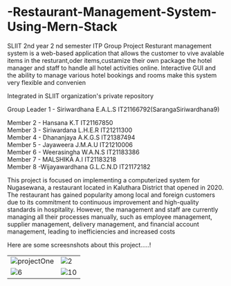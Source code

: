 



# -Restaurant-Management-System-Using-Mern-Stack
SLIIT 2nd year 2 nd semester ITP Group Project
Resturant management system is a web-based application that allows the customer to vive avalable items  in the resturant,oder items,custamize their own package the hotel manager and staff to handle all hotel  activities online. Interactive GUI and the ability to manage various hotel bookings and rooms make this  system very flexible and convenien

Integrated in SLIIT organization's private repository 

Group Leader 1 - Siriwardhana E.A.L.S IT21166792(SarangaSiriwardhana9)

Member 2 - Hansana K.T                IT21167850                                                                                                          
Member 3 - Siriwardana L.H.E.R        IT21211300                                                                                                          
Member 4 - Dhananjaya A.K.G.S         IT21387494                                                                                                          
Member 5 - Jayaweera J.M.A.U          IT21210006                                                                                                          
Member 6 - Weerasingha W.A.N.S        IT21183386                                                                                                          
Member 7 - MALSHIKA A.I               IT21183218                                                                                                          
Member 8 -Wijayawardhana G.L.C.N.D    IT21172182                                                                                                          


This project is focused on implementing a computerized system for Nugasewana, a restaurant located in Kaluthara District 
that opened in 2020. The restaurant has gained popularity among local and foreign customers due to its commitment to 
continuous improvement and high-quality standards in hospitality. However, the management and staff are currently 
managing all their processes manually, such as employee management, supplier management, delivery management, and 
financial account management, leading to inefficiencies and increased costs

Here are some screesnshots about this project.....!

|  |  |
|---------|---------|
| ![projectOne](https://github.com/SarangaSiriwardhana9/Mern-Stack-Restaurant-Management-System-Using/assets/99233703/22f9128b-59f8-4188-9f3a-ffe9041d8a46) | ![2](https://github.com/SarangaSiriwardhana9/Mern-Stack-Restaurant-Management-System-Using/assets/99233703/e8834d87-bc7f-40ea-960e-b6097eeba4e6) |
| ![6](https://github.com/SarangaSiriwardhana9/Mern-Stack-Restaurant-Management-System-Using/assets/99233703/4d78c92f-01ee-47b5-870f-963eeda4c706) | ![10](https://github.com/SarangaSiriwardhana9/Mern-Stack-Restaurant-Management-System-Using/assets/99233703/1dd74979-2b1f-4779-979a-675d0eaafde2) |















